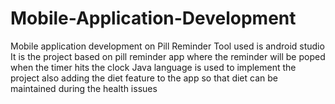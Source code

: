 # Mobile-Application-Development
Mobile application development on Pill Reminder 
Tool used is android studio 
It is the project based on pill reminder app where the reminder will be poped when the timer hits the clock 
Java language is used to implement the project 
also adding the diet feature to the app so that diet can be maintained during the health issues
